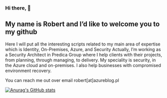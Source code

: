 ### Hi there, 👋
## My name is Robert and I’d like to welcome you to my github

Here I will put all the interesting scripts related to my main area of expertise which is Identity, On-Premises, Azure, and Security
Actually, I’m working as a Security Architect in Predica Group where I help clients with their projects, from planning, through managing, to delivery.
My speciality is security, in the Azure cloud and on-premises.
I also help businesses with compromised environment recovery.

You can reach me out over email robert[at]azureblog.pl


[![Anurag's GitHub stats](https://github-readme-stats.vercel.app/api?username=przybylskirobert)](https://github.com/przybylskirobert?tab=repositories)
